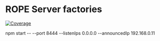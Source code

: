 # ROPE Server factories

[![Coverage](https://img.shields.io/endpoint?url=https://gist.githubusercontent.com/mafalda-bot/27d772a9a3a8a945b34fd9676de40486/raw/ROPE-Server-factories.json)](https://gist.github.com/Mafalda-bot/27d772a9a3a8a945b34fd9676de40486#file-ROPE-Server-factories-json)

npm start -- --port 8444 --listenIps 0.0.0.0 --announcedIp 192.168.0.11
